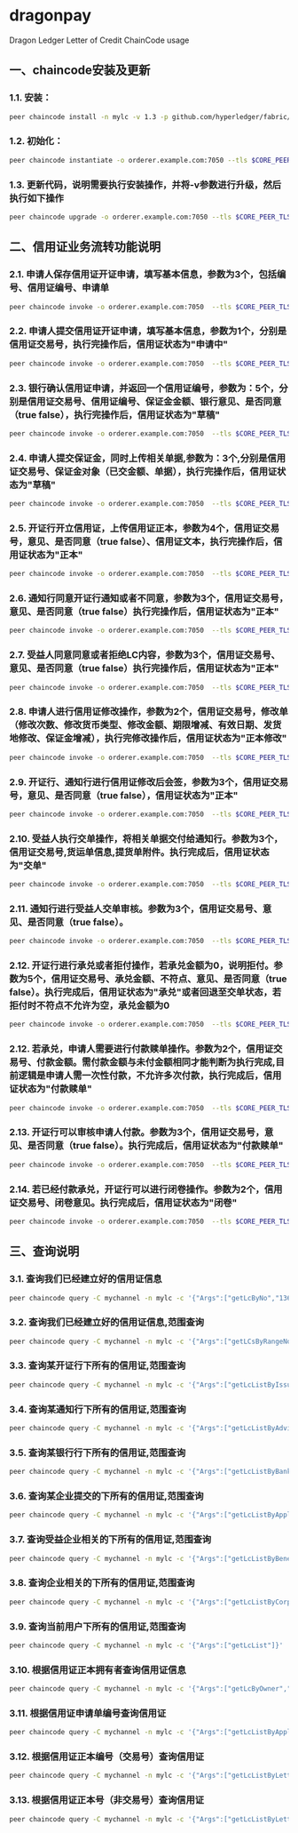 # dragonpay
Dragon Ledger Letter of Credit ChainCode usage
## 一、chaincode安装及更新
### 1.1. 安装：
```bash
peer chaincode install -n mylc -v 1.3 -p github.com/hyperledger/fabric/examples/chaincode/go/LetterOfCredit
```
### 1.2. 初始化：
```bash
peer chaincode instantiate -o orderer.example.com:7050 --tls $CORE_PEER_TLS_ENABLED --cafile /opt/gopath/src/github.com/hyperledger/fabric/peer/crypto/ordererOrganizations/example.com/orderers/orderer.example.com/msp/tlscacerts/tlsca.example.com-cert.pem -C mychannel -n mylc -v 1.0 -c '{"Args":[]}' -P "OR('Org1MSP.member','Org2MSP.member')"
```
### 1.3. 更新代码，说明需要执行安装操作，并将-v参数进行升级，然后执行如下操作
```bash
peer chaincode upgrade -o orderer.example.com:7050 --tls $CORE_PEER_TLS_ENABLED --cafile /opt/gopath/src/github.com/hyperledger/fabric/peer/crypto/ordererOrganizations/example.com/orderers/orderer.example.com/msp/tlscacerts/tlsca.example.com-cert.pem -C mychannel -n mylc -v 1.2 -c '{"Args":[]}' -P "OR('Org1MSP.member','Org2MSP.member')"
```
## 二、信用证业务流转功能说明
### 2.1. 申请人保存信用证开证申请，填写基本信息，参数为3个，包括编号、信用证编号、申请单
```bash
peer chaincode invoke -o orderer.example.com:7050  --tls $CORE_PEER_TLS_ENABLED --cafile /opt/gopath/src/github.com/hyperledger/fabric/peer/crypto/ordererOrganizations/example.com/orderers/orderer.example.com/msp/tlscacerts/tlsca.example.com-cert.pem -C mychannel -n mylc -c'{"Args":["saveLCApplication", "trans002", "{\"No\":\"AF001\", \"Applicant\":{\"No\":\"1\",\"Name\":\"Lixiaohu\",\"Domain\":\"org1.example.com\",\"Account\":\"6222000017854934\",\"DepositBank\":\"ICBC1\",\"Address\":\"1 Fuxingmen Nei Dajie, Beijing 100818, China BKCH CN BJ\"}, \"Beneficiary\":{\"No\":\"2\",\"Name\":\"zengyi\",\"Domain\":\"org1.example.com\",\"Account\":\"62220000178123\",\"DepositBank\":\"BCC\",\"Address\":\"8 Yabao Lu, Chaoyang District, Beijing 100020, China BKCH CN BJ 110\"},\"IssuingBank\":{\"No\":\"ICBC1\",\"Name\":\"ICBC Bank\",\"Domain\":\"org1.example.com\",\"Address\":\"Beijing University of Posts and Telecommunications No.10 Xitucheng Road, Haidian District, Beijing, China\",\"AccountNo\":\"6222000017854934\",\"AccountName\":\"LIXIAOHU\",\"Remark\":\"nothing\"}, \"AdvisingBank\":{\"No\":\"CMB123\",\"Name\":\"ICBC Bank\",\"Domain\":\"org1.example.com\",\"Address\":\"Beijing University of Posts and Telecommunications No.10 Xitucheng Road, Haidian District, Beijing, China\",\"AccountNo\":\"6222000017854934\",\"AccountName\":\"LIXIAOHU\",\"Remark\":\"nothing\"}, \"ExpiryDate\":\"2017-12-31T16:09:51.692226358+08:00\", \"ExpiryPlace\":\"Beijing\", \"IsAtSight\":\"false\", \"AfterSight\":\"90\", \"GoodsInfo\":{\"GoodsNo\":\"1234567\",\"AllowPartialShipment\":\"1\", \"AllowTransShipment\":\"0\", \"LatestShipmentDate\":\"2017-08-10T16:09:51.692226358+08:00\", \"ShippingWay\":\"airplane\", \"ShippingPlace\":\"shanghai\", \"ShippingDestination\":\"beijing\", \"TradeNature\":\"1\", \"GoodsDescription\":\"goodsDescription\"}, \"DocumentRequire\":\"1\",\"Currency\":\"CNY\", \"Amount\":\"123.12\", \"ApplyTime\":\"2017-11-09T16:09:51.692226358+08:00\", \"ChargeInIssueBank\":\"1\", \"ChargeOutIssueBank\":\"1\", \"DocDelay\":\"90\", \"OtherRequire\":\"none\", \"Contract\":{\"FileName\":\"lixiaohucontract\",\"FileUri\":\"c:qwerty\",\"FileHash\":\"56d34dad234bbdabcb3213\",\"FileSignature\":\"lixiaohussignature\",\"Uploader\":\"lihuichi\"}, \"Attachments\":[{\"FileName\":\"dragonLedgerDoc\",\"FileUri\":\"file_path\",\"FileHash\":\"cer324234fsfdgeergfgdfd\",\"FileSignature\":\"lixiaohuSign\",\"Uploader\":\"lixiaohu\"},{\"FileName\":\"dragonLedgerDoc1\",\"FileUri\":\"file_path1\",\"FileHash\":\"cer324234fsfdgeergfgdfd1\",\"FileSignature\":\"lixiaohuSign1\",\"Uploader\":\"chaincodelixiaohu1\"}]}"]}'
```
### 2.2. 申请人提交信用证开证申请，填写基本信息，参数为1个，分别是信用证交易号，执行完操作后，信用证状态为"申请中"
```bash
peer chaincode invoke -o orderer.example.com:7050  --tls $CORE_PEER_TLS_ENABLED --cafile /opt/gopath/src/github.com/hyperledger/fabric/peer/crypto/ordererOrganizations/example.com/orderers/orderer.example.com/msp/tlscacerts/tlsca.example.com-cert.pem -C mychannel -n mylc -c'{"Args":["submitLCApplication", "trans002"]}'
```
### 2.3. 银行确认信用证申请，并返回一个信用证编号，参数为：5个，分别是信用证交易号、信用证编号、保证金金额、银行意见、是否同意（true false），执行完操作后，信用证状态为"草稿"
```bash
peer chaincode invoke -o orderer.example.com:7050  --tls $CORE_PEER_TLS_ENABLED --cafile /opt/gopath/src/github.com/hyperledger/fabric/peer/crypto/ordererOrganizations/example.com/orderers/orderer.example.com/msp/tlscacerts/tlsca.example.com-cert.pem -C mychannel -n mylc -c'{"Args":["bankConfirmApplication", "trans002","lc20171108","200000.0","agree","true"]}'
```
### 2.4. 申请人提交保证金，同时上传相关单据,参数为：3个,分别是信用证交易号、保证金对象（已交金额、单据），执行完操作后，信用证状态为"草稿"
```bash
peer chaincode invoke -o orderer.example.com:7050  --tls $CORE_PEER_TLS_ENABLED --cafile /opt/gopath/src/github.com/hyperledger/fabric/peer/crypto/ordererOrganizations/example.com/orderers/orderer.example.com/msp/tlscacerts/tlsca.example.com-cert.pem -C mychannel -n mylc -c'{"Args":["deposit", "trans002","{\"CommitAmount\":\"150000.0\",\"DepositDoc\":{\"FileName\":\"DepositDoc\",\"FileUri\":\"file_path\",\"FileHash\":\"cer324234fsfdgeergfgdfd\",\"FileSignature\":\"lixiaohuSign\",\"Uploader\":\"lixiaohu\"}}"]}'
```
### 2.5. 开证行开立信用证，上传信用证正本，参数为4个，信用证交易号，意见、是否同意（true false）、信用证文本，执行完操作后，信用证状态为"正本"
```bash
peer chaincode invoke -o orderer.example.com:7050  --tls $CORE_PEER_TLS_ENABLED --cafile /opt/gopath/src/github.com/hyperledger/fabric/peer/crypto/ordererOrganizations/example.com/orderers/orderer.example.com/msp/tlscacerts/tlsca.example.com-cert.pem -C mychannel -n mylc -c'{"Args":["issueLetterOfCredit", "trans002","agree lc issue","true","{\"FileName\":\"DepositDoc\",\"FileUri\":\"file_path\",\"FileHash\":\"cer324234fsfdgeergfgdfd\",\"FileSignature\":\"lixiaohuSign\",\"Uploader\":\"lixiaohu\"}"]}'
```
### 2.6. 通知行同意开证行通知或者不同意，参数为3个，信用证交易号，意见、是否同意（true false）执行完操作后，信用证状态为"正本"
```bash
peer chaincode invoke -o orderer.example.com:7050  --tls $CORE_PEER_TLS_ENABLED --cafile /opt/gopath/src/github.com/hyperledger/fabric/peer/crypto/ordererOrganizations/example.com/orderers/orderer.example.com/msp/tlscacerts/tlsca.example.com-cert.pem -C mychannel -n mylc -c'{"Args":["advisingBankReceiveLCNotice", "trans002","agree lc receive","true"]}'
```
### 2.7. 受益人同意同意或者拒绝LC内容，参数为3个，信用证交易号、意见、是否同意（true false）执行完操作后，信用证状态为"正本"
```bash
peer chaincode invoke -o orderer.example.com:7050  --tls $CORE_PEER_TLS_ENABLED --cafile /opt/gopath/src/github.com/hyperledger/fabric/peer/crypto/ordererOrganizations/example.com/orderers/orderer.example.com/msp/tlscacerts/tlsca.example.com-cert.pem -C mychannel -n mylc -c'{"Args":["beneficiaryReceiveLCNotice", "trans002","agree lc receive","true"]}'
```
### 2.8. 申请人进行信用证修改操作，参数为2个，信用证交易号，修改单（修改次数、修改货币类型、修改金额、期限增减、有效日期、发货地修改、保证金增减），执行完修改操作后，信用证状态为"正本修改"
```bash
peer chaincode invoke -o orderer.example.com:7050  --tls $CORE_PEER_TLS_ENABLED --cafile /opt/gopath/src/github.com/hyperledger/fabric/peer/crypto/ordererOrganizations/example.com/orderers/orderer.example.com/msp/tlscacerts/tlsca.example.com-cert.pem -C mychannel -n mylc -c'{"Args":["lcAmendSubmit", "trans002","{\"AmendTimes\":\"1\",\"AmendedCurrency\":\"USD\",\"AmendedAmt\":\"9876.54\",\"AddedDays\":\"-20\",\"AmendExpiryDate\":\"20170930\",\"TransPortName\":\"Xian\",\"AddedDepositAmt\":\"-100\"}"]}'
```
### 2.9. 开证行、通知行进行信用证修改后会签，参数为3个，信用证交易号，意见、是否同意（true false），信用证状态为"正本"
```bash
peer chaincode invoke -o orderer.example.com:7050  --tls $CORE_PEER_TLS_ENABLED --cafile /opt/gopath/src/github.com/hyperledger/fabric/peer/crypto/ordererOrganizations/example.com/orderers/orderer.example.com/msp/tlscacerts/tlsca.example.com-cert.pem -C mychannel -n mylc -c'{"Args":["lcAmendConfirm", "0","buxing","false"]}'
```
### 2.10. 受益人执行交单操作，将相关单据交付给通知行。参数为3个，信用证交易号,货运单信息,提货单附件。执行完成后，信用证状态为"交单"
```bash
peer chaincode invoke -o orderer.example.com:7050  --tls $CORE_PEER_TLS_ENABLED --cafile /opt/gopath/src/github.com/hyperledger/fabric/peer/crypto/ordererOrganizations/example.com/orderers/orderer.example.com/msp/tlscacerts/tlsca.example.com-cert.pem -C mychannel -n mylc -c'{"Args":["handOverBills", "trans002","{\"BillOfLandings\":[{\"BolNO\":\"20170192102\",\"GoodsNo\":\"20170192102\",\"GoodsDesc\":\"expensive goods\",\"ShippingTime\":\"20170910\"}]}","[{\"FileName\":\"DepositDoc\",\"FileUri\":\"file_path\",\"FileHash\":\"cer324234fsfdgeergfgdfd\",\"FileSignature\":\"lixiaohuSign\",\"Uploader\":\"lixiaohu\"},{\"FileName\":\"DepositDoc\",\"FileUri\":\"file_path\",\"FileHash\":\"cer324234fsfdgeergfgdfd\",\"FileSignature\":\"lixiaohuSign\",\"Uploader\":\"lixiaohu\"}]"]}'
```
### 2.11. 通知行进行受益人交单审核。参数为3个，信用证交易号、意见、是否同意（true false）。
```bash
peer chaincode invoke -o orderer.example.com:7050  --tls $CORE_PEER_TLS_ENABLED --cafile /opt/gopath/src/github.com/hyperledger/fabric/peer/crypto/ordererOrganizations/example.com/orderers/orderer.example.com/msp/tlscacerts/tlsca.example.com-cert.pem -C mychannel -n mylc -c'{"Args":["reviewBills", "trans002","no problem","true"]}'
```
### 2.12. 开证行进行承兑或者拒付操作，若承兑金额为0，说明拒付。参数为5个，信用证交易号、承兑金额、不符点、意见、是否同意（true false）。执行完成后，信用证状态为"承兑"或者回退至交单状态，若拒付时不符点不允许为空，承兑金额为0
```bash
peer chaincode invoke -o orderer.example.com:7050  --tls $CORE_PEER_TLS_ENABLED --cafile /opt/gopath/src/github.com/hyperledger/fabric/peer/crypto/ordererOrganizations/example.com/orderers/orderer.example.com/msp/tlscacerts/tlsca.example.com-cert.pem -C mychannel -n mylc -c'{"Args":["lcAcceptOrReject", "trans002","123.12","","no problem","true"]}'
```
### 2.12. 若承兑，申请人需要进行付款赎单操作。参数为2个，信用证交易号、付款金额。需付款金额与未付金额相同才能判断为执行完成,目前逻辑是申请人需一次性付款，不允许多次付款，执行完成后，信用证状态为"付款赎单"
```bash
peer chaincode invoke -o orderer.example.com:7050  --tls $CORE_PEER_TLS_ENABLED --cafile /opt/gopath/src/github.com/hyperledger/fabric/peer/crypto/ordererOrganizations/example.com/orderers/orderer.example.com/msp/tlscacerts/tlsca.example.com-cert.pem -C mychannel -n mylc -c'{"Args":["retireShippingBills", "trans002","123.12"]}'
```
### 2.13. 开证行可以审核申请人付款。参数为3个，信用证交易号，意见、是否同意（true false）。执行完成后，信用证状态为"付款赎单"
```bash
peer chaincode invoke -o orderer.example.com:7050  --tls $CORE_PEER_TLS_ENABLED --cafile /opt/gopath/src/github.com/hyperledger/fabric/peer/crypto/ordererOrganizations/example.com/orderers/orderer.example.com/msp/tlscacerts/tlsca.example.com-cert.pem -C mychannel -n mylc -c'{"Args":["reviewRetireBills", "trans002","no problem","true"]}'
```
### 2.14. 若已经付款承兑，开证行可以进行闭卷操作。参数为2个，信用证交易号、闭卷意见。执行完成后，信用证状态为"闭卷"
```bash
peer chaincode invoke -o orderer.example.com:7050  --tls $CORE_PEER_TLS_ENABLED --cafile /opt/gopath/src/github.com/hyperledger/fabric/peer/crypto/ordererOrganizations/example.com/orderers/orderer.example.com/msp/tlscacerts/tlsca.example.com-cert.pem -C mychannel -n mylc -c'{"Args":["lcClose", "trans002","close lc"]}'
```
## 三、查询说明
### 3.1. 查询我们已经建立好的信用证信息
```bash
peer chaincode query -C mychannel -n mylc -c '{"Args":["getLcByNo","136"]}'
```
### 3.2. 查询我们已经建立好的信用证信息,范围查询
```bash
peer chaincode query -C mychannel -n mylc -c '{"Args":["getLCsByRangeNo","trans002","trans003"]}'
```
### 3.3. 查询某开证行下所有的信用证,范围查询
```bash
peer chaincode query -C mychannel -n mylc -c '{"Args":["getLcListByIssuingBank","ICBC"]}'
```
### 3.4. 查询某通知行下所有的信用证,范围查询
```bash
peer chaincode query -C mychannel -n mylc -c '{"Args":["getLcListByAdvisingBank","ICBC"]}'
```
### 3.5. 查询某银行行下所有的信用证,范围查询
```bash
peer chaincode query -C mychannel -n mylc -c '{"Args":["getLcListByBankId","ICBC"]}'
```
### 3.6. 查询某企业提交的下所有的信用证,范围查询
```bash
peer chaincode query -C mychannel -n mylc -c '{"Args":["getLcListByApplicant","1"]}'
```
### 3.7. 查询受益企业相关的下所有的信用证,范围查询
```bash
peer chaincode query -C mychannel -n mylc -c '{"Args":["getLcListByBeneficiary","1"]}'
```
### 3.8. 查询企业相关的下所有的信用证,范围查询
```bash
peer chaincode query -C mychannel -n mylc -c '{"Args":["getLcListByCorpId","1"]}'
```
### 3.9. 查询当前用户下所有的信用证,范围查询
```bash
peer chaincode query -C mychannel -n mylc -c '{"Args":["getLcList"]}'
```
### 3.10. 根据信用证正本拥有者查询信用证信息
```bash
peer chaincode query -C mychannel -n mylc -c '{"Args":["getLcByOwner","1"]}'
```
### 3.11. 根据信用证申请单编号查询信用证
```bash
peer chaincode query -C mychannel -n mylc -c '{"Args":["getLcListByApplicationFormNo","123"]}'
```
### 3.12. 根据信用证正本编号（交易号）查询信用证
```bash
peer chaincode query -C mychannel -n mylc -c '{"Args":["getLcListByLetterOfCreditNo","123"]}'
```
### 3.13. 根据信用证正本号（非交易号）查询信用证
```bash
peer chaincode query -C mychannel -n mylc -c '{"Args":["getLcListByLetterOfCreditLCNo","lc20171108"]}'
```
